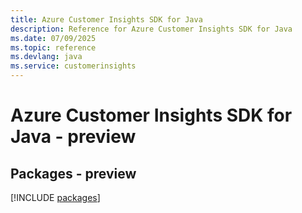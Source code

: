 ```yaml
---
title: Azure Customer Insights SDK for Java
description: Reference for Azure Customer Insights SDK for Java
ms.date: 07/09/2025
ms.topic: reference
ms.devlang: java
ms.service: customerinsights
---
```

# Azure Customer Insights SDK for Java - preview
## Packages - preview
[!INCLUDE [packages](customer-insights-index.md)]